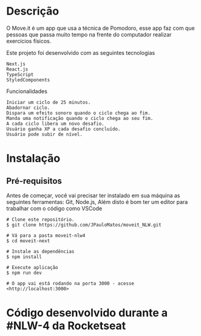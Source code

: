# Descrição

O Move.it é um app que usa a técnica de Pomodoro, esse app faz com que pessoas que passa muito tempo na frente do computador realizar exercícios físicos.

Este projeto foi desenvolvido com as seguintes tecnologias

    Next.js
    React.js
    TypeScript
    StyledComponents
Funcionalidades

    Iniciar um ciclo de 25 minutos.
    Abadornar ciclo.
    Dispara um efeito sonoro quando o ciclo chega ao fim.
    Manda uma notificação quando o ciclo chega ao seu fim.
    A cada ciclo libera um novo desafio.
    Usuário ganha XP a cada desafio concluído.
    Usuário pode subir de nível.

# Instalação

## Pré-requisitos

Antes de começar, você vai precisar ter instalado em sua máquina as seguintes ferramentas: Git, Node.js, Além disto é bom ter um editor para trabalhar com o código como VSCode

```
# Clone este repositório.
$ git clone https://github.com/JPauloMatos/moveit_NLW.git

# Vá para a pasta moveit-nlw4
$ cd moveit-next

# Instale as dependências
$ npm install 

# Execute aplicação
$ npm run dev

# O app vai está rodando na porta 3000 - acesse <http://localhost:3000>
```
# Código desenvolvido durante a #NLW-4 da Rocketseat